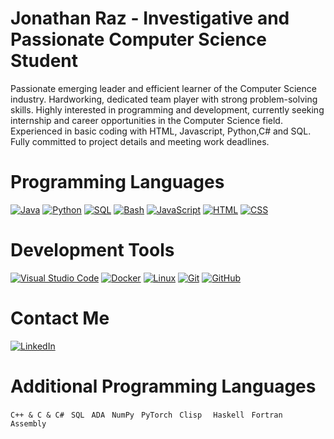#  Jonathan Raz - Investigative and Passionate Computer Science Student
Passionate emerging leader and efficient learner of the Computer Science industry. Hardworking, dedicated team player with strong problem-solving skills. Highly interested in programming and development, currently seeking internship and career opportunities in the Computer Science field. Experienced in basic coding with HTML, Javascript, Python,C# and SQL. Fully committed to project details and meeting work deadlines.

# Programming Languages
[![Java](https://img.shields.io/badge/Java-%23ED8B00.svg?&style=for-the-badge&logo=openjdk&logoColor=white)](https://www.oracle.com/java/)
[![Python](https://img.shields.io/badge/Python-3776AB?&style=for-the-badge&logo=python&logoColor=fff)](https://www.python.org/)
[![SQL](https://img.shields.io/badge/SQL-%2307405e.svg?&style=for-the-badge&logo=sqlite&logoColor=white)](https://aws.amazon.com/what-is/sql/)
[![Bash](https://img.shields.io/badge/Bash-4EAA25?&style=for-the-badge&logo=gnubash&logoColor=fff)](https://www.gnu.org/software/bash/manual/bash.html#What-is-Bash_003f)
[![JavaScript](https://img.shields.io/badge/JavaScript-323330?style=for-the-badge&logo=javascript&logoColor=F7DF1E "JavaScript")](https://developer.mozilla.org/en-US/docs/Web/JavaScript)
[![HTML](https://img.shields.io/badge/HTML-E34F26?style=for-the-badge&logo=html5&logoColor=white)](https://developer.mozilla.org/en-US/docs/Web/HTML)
[![CSS](https://img.shields.io/badge/CSS-1572B6?style=for-the-badge&logo=css3&logoColor=white)](https://developer.mozilla.org/en-US/docs/Web/CSS)


# Development Tools
[![Visual Studio Code](https://img.shields.io/badge/Visual%20Studio%20Code-0078d7.svg?style=for-the-badge&logo=visual-studio-code&logoColor=white)](https://code.visualstudio.com/)
[![Docker](https://img.shields.io/badge/Docker-2496ED?style=for-the-badge&logo=docker&logoColor=fff)](https://www.docker.com/)
[![Linux](https://img.shields.io/badge/Linux-FCC624?style=for-the-badge&logo=linux&logoColor=black)](https://www.redhat.com/en/topics/linux/what-is-linux)
[![Git](https://img.shields.io/badge/Git-F05032?style=for-the-badge&logo=git&logoColor=fff)](https://git-scm.com/)
[![GitHub](https://img.shields.io/badge/GitHub-%23121011.svg?&style=for-the-badge&logo=github&logoColor=white)](https://github.com/AnthonyCxx)

# Contact Me
[![LinkedIn](https://img.shields.io/badge/linkedin-%230077B5.svg?&style=for-the-badge&logo=linkedin&logoColor=white)](https://www.linkedin.com/in/jonathan-raz/)
<!--   my-header-img -->
<html> 
<body>
 <h1> Additional Programming Languages </h1>
 <code>C++ & C & C#</code>
 <code> SQL </code>
 <code>ADA</code>
 <code> NumPy</code>
 <code> PyTorch</code>
 <code> Clisp </code>
 <code> Haskell</code>
 <code> Fortran</code>
 <code> Assembly </code>
 
</body>
</body>
</html>

                                                                                                                                                                                                                                                                                                                                                                                                                                                                                                                                                                                                       
